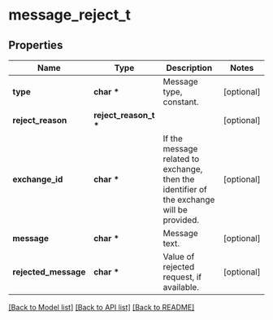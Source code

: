 # message_reject_t

## Properties
Name | Type | Description | Notes
------------ | ------------- | ------------- | -------------
**type** | **char \*** | Message type, constant. | [optional] 
**reject_reason** | **reject_reason_t \*** |  | [optional] 
**exchange_id** | **char \*** | If the message related to exchange, then the identifier of the exchange will be provided. | [optional] 
**message** | **char \*** | Message text. | [optional] 
**rejected_message** | **char \*** | Value of rejected request, if available. | [optional] 

[[Back to Model list]](../README.md#documentation-for-models) [[Back to API list]](../README.md#documentation-for-api-endpoints) [[Back to README]](../README.md)



